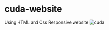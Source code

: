 # cuda-website
Using HTML and Css
Responsive website
![cuda](https://github.com/Hruthik77588/cuda-website/assets/158755730/a80d05e3-50bf-4cd4-b712-1ab1f9ccb15e)
